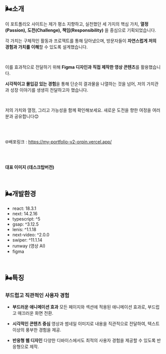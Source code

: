 
## 🌬️소개

이 포트폴리오 사이트는 제가 평소 지향하고, 실천했던 세 가지의 핵심 가치, **열정(Passion), 도전(Challenge), 책임(Responsibility)** 을 중심으로 기획되었습니다. 

각 가치는 구체적인 활동과 프로젝트를 통해 담아냈으며, 방문자들이 **자연스럽게 저의 경험과 가치를 이해**할 수 있도록 설계했습니다.

<br/>

이를 효과적으로 전달하기 위해 **Figma 디자인과 직접 제작한 영상 콘텐츠**를 활용했습니다.

**시각적이고 몰입감 있는 경험**을 통해 단순히 결과물을 나열하는 것을 넘어, 저의 가치관과 성장 이야기를 생생히 전달하고자 했습니다.

<br/>

저의 가치와 열정, 그리고 가능성을 함께 확인해보세요. 새로운 도전을 향한 여정을 여러분과 공유합니다😊

<br/>
<br/>

🌐배포링크 : https://my-portfolio-v2-orpin.vercel.app/

<br/>
<br/>

**대표 이미지 (데스크탑버전)** 

<br/>

## 🌬️개발환경

- react: 18.3.1
- next: 14.2.16
- typescript: ^5
- gsap: ^3.12.5
- lenis: ^1.1.18
- next-video: ^2.0.0
- swiper: ^11.1.14
- runway (영상 AI)
- figma

<br/>

## 🌬️특징

### 부드럽고 직관적인 사용자 경험


- **부드러운 애니메이션 효과**
  모든 페이지와 섹션에 적용된 애니메이션 효과로, 부드럽고 매끄러운 화면 전환.


- **시각적인 콘텐츠 중심**
  영상과 썸네일 이미지로 내용을 직관적으로 전달하여, 텍스트 이상의 풍부한 경험을 제공.

- **반응형 웹 디자인**
  다양한 디바이스에서도 최적의 사용자 경험을 제공할 수 있도록 반응형으로 제작.








